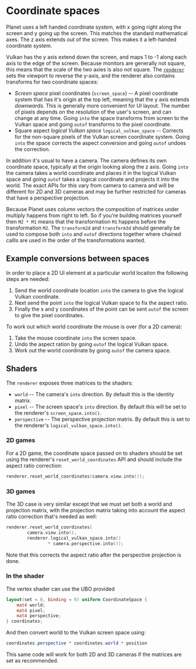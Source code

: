 # Coordinate spaces

Planet uses a left handed coordinate system, with x going right along the screen and y going up the screen. This matches the standard mathematical axes. The z axis extends out of the screen. This makes it a left-handed coordinate system.

Vulkan has the y axis extend down the screen, and maps 1 to -1 along each axis to the edge of the screen. Because monitors are generally not square, this means that the scale of the two axies is also not square. The [`renderer`](./renderer.hpp) sets the viewport to reverse the y-axis, and the renderer also contains transforms for two coordinate spaces:

* *Screen space* pixel coordinates (`screen_space`) -- A pixel coordinate system that has it's origin at the top left, meaning that the y axis extends *downwards*. This is generally more convenient for UI layout. The number of pixels depends on the resolution of the user's screen, and can change at any time. Going `into` the space transforms from screen to the Vulkan space and going `outof` transforms to the pixel coordinate.
* Square aspect *logical Vulkan space* `logical_vulkan_space` -- Corrects for the non-square pixels of the Vulkan screen coordinate system. Going `into` the space corrects the aspect conversion and going `outof` undoes the correction.

In addition it's usual to have a camera. The camera defines its own coordinate space, typically at the origin looking along the z axis. Going `into` the camera takes a world coordinate and places it in the logical Vulkan space and going `outof` takes a logical coordinate and projects it into the world. The exact APIs for this vary from camera to camera and will be different for 2D and 3D cameras and may be further restricted for cameras that have a perspective projection.

Because Planet uses column vectors the composition of matrices under multiply happens from right to left. So if you're building matrices yourself then `M2 * M1` means that the transformation `M1` happens before the transformation `M2`. The `transform2d` and `transform3d` should generally be used to compose both `into` and `outof` directions together where chained callls are used in the order of the transformations wanted.


## Example conversions between spaces

In order to place a 2D UI element at a particular world location the following steps are needed:

1. Send the world coordinate location `into` the camera to give the logical Vulkan coordinate.
2. Next send the point `into` the logical Vulkan space to fix the aspect ratio.
3. Finally the x and y coordinates of the point can be sent `outof` the screen to give the pixel coordinates.

To work out which world coordinate the mouse is over (for a 2D camera):

1. Take the mouse coordinate `into` the screen space.
2. Undo the aspect ration by going `outof` the logical Vulkan space.
3. Work out the world coordinate by going `outof` the camera space.


## Shaders

The `renderer` exposes three matrices to the shaders:

* `world` -- The camera's `into` direction. By default this is the identity matrix.
* `pixel` -- The screen space's `into` direction. By default this will be set to the renderer's `screen_space.into()`.
* `perspective` -- The perspective projection matrix. By default this is set to the renderer's  `logical_vulkan_space.into()`.


### 2D games

For a 2D game, the coordinate space passed on to shaders should be set using the renderer's `reset_world_coordinates` API and should include the aspect ratio correction:

```cpp
renderer.reset_world_coordinates(camera.view.into());
```


### 3D games

The 3D case is very similar except that we must set both a world and projection matrix, with the projection matrix taking into account the aspect ratio correction that's needed as well:

```cpp
renderer.reset_world_coordinates(
        camera.view.into(),
        renderer.logical_vulkan_space.into()
                * camera.perspective.into());
```

Note that this corrects the aspect ratio after the perspective projection is done.


### In the shader

The vertex shader can use the UBO provided

```glsl
layout(set = 0, binding = 0) uniform CoordinateSpace {
    mat4 world;
    mat4 pixel;
    mat4 perspective;
} coordinates;
```

And then convert world to the Vulkan screen space using:

```glsl
coordinates.perspective * coordinates.world * position
```

This same code will work for both 2D and 3D cameras if the matrices are set as recommended.
